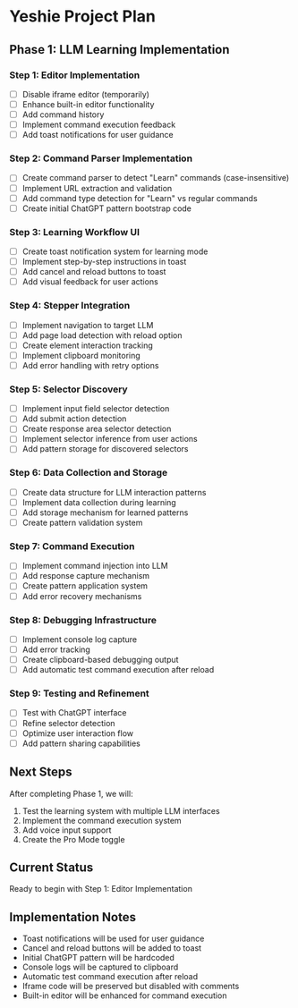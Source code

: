# Yeshie Project Plan

## Phase 1: LLM Learning Implementation

### Step 1: Editor Implementation
- [ ] Disable iframe editor (temporarily)
- [ ] Enhance built-in editor functionality
- [ ] Add command history
- [ ] Implement command execution feedback
- [ ] Add toast notifications for user guidance

### Step 2: Command Parser Implementation
- [ ] Create command parser to detect "Learn" commands (case-insensitive)
- [ ] Implement URL extraction and validation
- [ ] Add command type detection for "Learn" vs regular commands
- [ ] Create initial ChatGPT pattern bootstrap code

### Step 3: Learning Workflow UI
- [ ] Create toast notification system for learning mode
- [ ] Implement step-by-step instructions in toast
- [ ] Add cancel and reload buttons to toast
- [ ] Add visual feedback for user actions

### Step 4: Stepper Integration
- [ ] Implement navigation to target LLM
- [ ] Add page load detection with reload option
- [ ] Create element interaction tracking
- [ ] Implement clipboard monitoring
- [ ] Add error handling with retry options

### Step 5: Selector Discovery
- [ ] Implement input field selector detection
- [ ] Add submit action detection
- [ ] Create response area selector detection
- [ ] Implement selector inference from user actions
- [ ] Add pattern storage for discovered selectors

### Step 6: Data Collection and Storage
- [ ] Create data structure for LLM interaction patterns
- [ ] Implement data collection during learning
- [ ] Add storage mechanism for learned patterns
- [ ] Create pattern validation system

### Step 7: Command Execution
- [ ] Implement command injection into LLM
- [ ] Add response capture mechanism
- [ ] Create pattern application system
- [ ] Add error recovery mechanisms

### Step 8: Debugging Infrastructure
- [ ] Implement console log capture
- [ ] Add error tracking
- [ ] Create clipboard-based debugging output
- [ ] Add automatic test command execution after reload

### Step 9: Testing and Refinement
- [ ] Test with ChatGPT interface
- [ ] Refine selector detection
- [ ] Optimize user interaction flow
- [ ] Add pattern sharing capabilities

## Next Steps
After completing Phase 1, we will:
1. Test the learning system with multiple LLM interfaces
2. Implement the command execution system
3. Add voice input support
4. Create the Pro Mode toggle

## Current Status
Ready to begin with Step 1: Editor Implementation

## Implementation Notes
- Toast notifications will be used for user guidance
- Cancel and reload buttons will be added to toast
- Initial ChatGPT pattern will be hardcoded
- Console logs will be captured to clipboard
- Automatic test command execution after reload
- Iframe code will be preserved but disabled with comments
- Built-in editor will be enhanced for command execution 